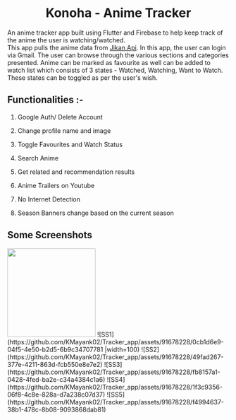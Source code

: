 <div align="center">
<h1> Konoha - Anime Tracker </h1>
</div>

An anime tracker app built using Flutter and Firebase to help keep track of the anime the user is watching/watched.<br>
This app pulls the anime data from [Jikan Api](https://docs.api.jikan.moe/).
In this app, the user can login via Gmail. The user can browse through the various sections and categories presented.
Anime can be marked as favourite as well can be added to watch list which consists of 3 states - Watched, Watching, Want to Watch.
These states can be toggled as per the user's wish.

## Functionalities :-
1. Google Auth/ Delete Account
 
2. Change profile name and image
  
3. Toggle Favourites and Watch Status

4. Search Anime

5. Get related and recommendation results

6. Anime Trailers on Youtube

7. No Internet Detection

8. Season Banners change based on the current season

## Some Screenshots
<img src="https://github.com/KMayank02/Tracker_app/assets/91678228/0cb1d6e9-04f5-4e50-b2d5-6b9c34707781" width="200"/>
![SS1](https://github.com/KMayank02/Tracker_app/assets/91678228/0cb1d6e9-04f5-4e50-b2d5-6b9c34707781 |width=100)   
![SS2](https://github.com/KMayank02/Tracker_app/assets/91678228/49fad267-377e-4211-863d-fcb550e8e7e2)
![SS3](https://github.com/KMayank02/Tracker_app/assets/91678228/fb8157a1-0428-4fed-ba2e-c34a4384c1a6)
![SS4](https://github.com/KMayank02/Tracker_app/assets/91678228/1f3c9356-06f8-4c8e-828a-d7a238c07d37)
![SS5](https://github.com/KMayank02/Tracker_app/assets/91678228/f4994637-38b1-478c-8b08-9093868dab81)

  
<div id="Bottom"></div>
